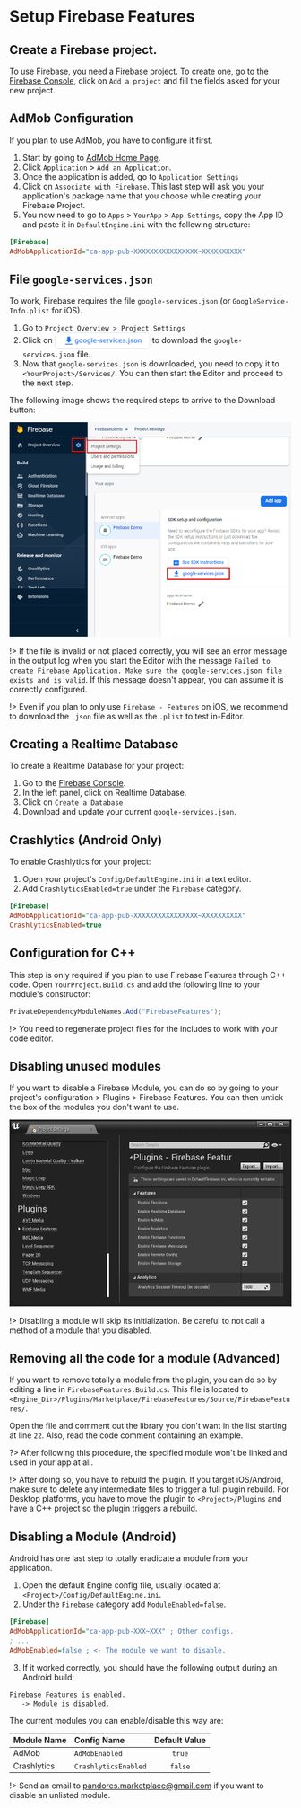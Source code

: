 # Setup Firebase Features
## Create a Firebase project.
To use Firebase, you need a Firebase project. To create one, go to [the Firebase Console](https://console.firebase.google.com/u/0/), click on `Add a project` and fill the fields asked for your new project.
## AdMob Configuration
If you plan to use AdMob, you have to configure it first.
1. Start by going to [AdMob Home Page](https://apps.admob.com/v2/home).  
2. Click `Application` > `Add an Application`. 
3. Once the application is added, go to `Application Settings`
4. Click on `Associate with Firebase`. This last step will ask you your application's package name that you choose while creating your Firebase Project.
5. You now need to go to `Apps` > `YourApp` > `App Settings`, copy the App ID and paste it in `DefaultEngine.ini` with the following structure: 
 ```ini
[Firebase]
AdMobApplicationId="ca-app-pub-XXXXXXXXXXXXXXXX~XXXXXXXXXX"
```  

## File `google-services.json`

To work, Firebase requires the file `google-services.json` (or `GoogleService-Info.plist` for iOS). 
1. Go to `Project Overview > Project Settings` 
2. Click on <img align="center" width="170" height="30" src="https://github.com/Pandoa/FirebaseFeatures/blob/main/Images/download-gs.png?raw=true"> to download the `google-services.json` file.
3. Now that `google-services.json` is downloaded, you need to copy it to `<YourProject>/Services/`.  You can then start the Editor and proceed to the next step.

The following image shows the required steps to arrive to the Download button:

![Firebase Console Download Services Actions](https://github.com/Pandoa/FirebaseFeatures/blob/main/Images/FBConsoleProjectSettings.png?raw=true)

!> If the file is invalid or not placed correctly, you will see an error message in the output log when you start the Editor with the message `Failed to create Firebase Application. Make sure the google-services.json file exists and is valid`. If this message doesn't appear, you can assume it is correctly configured.

!> Even if you plan to only use `Firebase - Features` on iOS, we recommend to download the `.json` file as well as the `.plist` to test in-Editor.

## Creating a Realtime Database
To create a Realtime Database for your project:
1. Go to the [Firebase Console](https://console.firebase.google.com/).
2. In the left panel, click on Realtime Database.
3. Click on `Create a Database`
4. Download and update your current `google-services.json`.

## Crashlytics (Android Only)
To enable Crashlytics for your project:
1. Open your project's `Config/DefaultEngine.ini` in a text editor.
2. Add `CrashlyticsEnabled=true` under the `Firebase` category.
```ini
[Firebase]
AdMobApplicationId="ca-app-pub-XXXXXXXXXXXXXXXX~XXXXXXXXXX"
CrashlyticsEnabled=true
```

## Configuration for C++
This step is only required if you plan to use Firebase Features through C++ code.
Open  `YourProject.Build.cs` and add the following line to your module's constructor:
```csharp
PrivateDependencyModuleNames.Add("FirebaseFeatures");
```

!> You need to regenerate project files for the includes to work with your code editor.

## Disabling unused modules
If you want to disable a Firebase Module, you can do so by going to your project's configuration > Plugins > Firebase Features.
You can then untick the box of the modules you don't want to use.

![Firebase Features configuration panel](https://github.com/Pandoa/FirebaseFeatures/blob/main/Images/ConfigPanel.png?raw=true)

!> Disabling a module will skip its initialization. Be careful to not call a method of a module that you disabled.

## Removing all the code for a module (Advanced)
If you want to remove totally a module from the plugin, you can do so by editing a line in `FirebaseFeatures.Build.cs`.
This file is located to `<Engine_Dir>/Plugins/Marketplace/FirebaseFeatures/Source/FirebaseFeatures/`.

Open the file and comment out the library you don't want in the list starting at line `22`. Also, read the code comment containing an example.

?> After following this procedure, the specified module won't be linked and used in your app at all.  

!> After doing so, you have to rebuild the plugin. If you target iOS/Android, make sure to delete any intermediate files to trigger a full plugin rebuild.
For Desktop platforms, you have to move the plugin to `<Project>/Plugins` and have a C++ project so the plugin triggers a rebuild.

## Disabling a Module (Android)
Android has one last step to totally eradicate a module from your application.

1. Open the default Engine config file, usually located at `<Project>/Config/DefaultEngine.ini`.
2. Under the `Firebase` category add `ModuleEnabled=false`.
```ini
[Firebase]
AdMobApplicationId="ca-app-pub-XXX~XXX" ; Other configs.
; ...
AdMobEnabled=false ; <- The module we want to disable.
```
3. If it worked correctly, you should have the following output during an Android build:
```log
Firebase Features is enabled.
   -> Module is disabled.
```

The current modules you can enable/disable this way are:  

|Module Name|Config Name|Default Value|
|:---|:---|:---:|
|AdMob|`AdMobEnabled`|`true`|
|Crashlytics|`CrashlyticsEnabled`|`false`|

!> Send an email to [pandores.marketplace@gmail.com](mailto:pandores.marketplace@gmail.com) if you want to disable an unlisted module.
